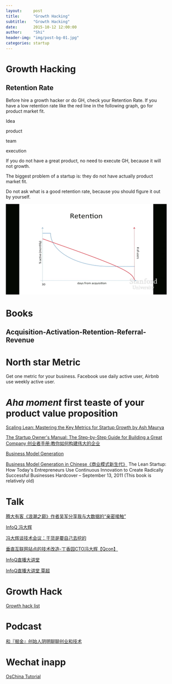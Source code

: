 ```yaml
---
layout:     post
title:      "Growth Hacking"
subtitle:   "Growth Hacking"
date:       2015-10-12 12:00:00
author:     "Shi"
header-img: "img/post-bg-01.jpg"
categories: startup
---
```


# Growth Hacking

## Retention Rate

Before hire a growth hacker or do GH, check your Retention Rate. If you have a low retention rate like the red line in the following graph,  go for  product market fit.

Idea 

product

team

execution

If you do not have a great product, no need to execute GH, because it will not growth.

The biggest problem of a startup is: they do not have actually product market fit.

Do not ask what is a good retention rate, because you should figure it out by yourself.



![bla](https://raw.githubusercontent.com/shic/blog/gh-pages/img/RetentionRate.png)



# Books

## Acquisition-Activation-Retention-Referral-Revenue

# North star Metric

Get one metric for your business. Facebook use daily active user, Airbnb use weekly active user.

# *Aha moment* first teaste of your product value proposition 

[Scaling Lean: Mastering the Key Metrics for Startup Growth by Ash Maurya](https://www.amazon.com/Scaling-Lean-Mastering-Metrics-Startup/dp/1511371382)

[The Startup Owner's Manual: The Step-by-Step Guide for Building a Great Company 创业者手册:教你如何构建伟大的企业](https://www.amazon.cn/gp/product/B00AR8T2MC/ref=as_li_ss_tl?ie=UTF8&camp=536&creative=3132&creativeASIN=B00AR8T2MC&linkCode=as2&tag=28346-23)

[Business Model Generation](https://www.amazon.com/gp/product/0470876417/ref=as_li_qf_sp_asin_il_tl?ie=UTF8&camp=1789&creative=9325&creativeASIN=0470876417&linkCode=as2&tag=bookandpublgu-20&linkId=W7UVY37SQIKIWHLL)

[Business Model Generation in Chinese《商业模式新生代》](http://www.bimuyu.com/blog/archives/279551391.shtml)
The Lean Startup: How Today's Entrepreneurs Use Continuous Innovation to Create Radically Successful Businesses Hardcover – September 13, 2011 (This book is relatively old)

# Talk

[腾大有客《浪潮之巅》作者吴军分享我与大数据的“亲密接触”](http://daxue.qq.com/content/content/id/2746)

[InfoQ 冯大辉](http://www.infoq.com/cn/author/%E5%86%AF%E5%A4%A7%E8%BE%89)

[冯大辉谈技术会议：干货是要自己去挖的](http://www.infoq.com/cn/interviews/fengdahui-talk-technical-meetings-the-drysaltery-need-to-dig-by-themselves)

[垂直互联网站点的技术改造-丁香园CTO冯大辉【Qcon】](http://v.qq.com/x/page/o0011ldfpbl.html)

[InfoQ直播大讲堂](https://link.zhihu.com/?target=http%3A//www.panda.tv/397309)    

[InfoQ直播大讲堂 覃超](http://www.z3z4.com/a/4li86xw)



# Growth Hack

[Growth hack list](http://www.jianshu.com/p/cd7ce2f1c3aa)



# Podcast

[和『掘金』创始人阴明聊聊创业和技术](http://teahour.fm/2016/08/08/xitu-yinm.html)



# Wechat inapp

[OsChina Tutorial](https://my.oschina.net/wwnick/blog/750055?from=groupmessage&isappinstalled=0)